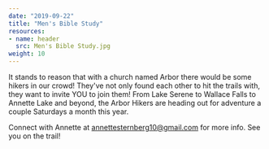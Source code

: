 ```yaml
---
date: "2019-09-22"
title: "Men's Bible Study"
resources:
- name: header
  src: Men's Bible Study.jpg
weight: 10
---
```



It stands to reason that with a church named Arbor there would be some hikers in our crowd! They've not only found each other to hit the trails with, they want to invite YOU to join them! From Lake Serene to Wallace Falls to Annette Lake and beyond, the Arbor Hikers are heading out for adventure a couple Saturdays a month this year. 

Connect with Annette at <annettesternberg10@gmail.com> for more info. See you on the trail!

